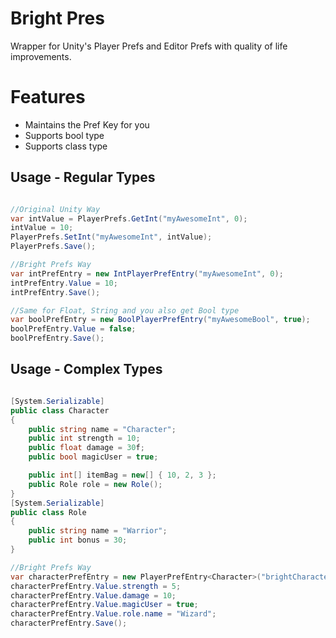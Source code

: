 # Bright Pres
Wrapper for Unity's Player Prefs and Editor Prefs with quality of life improvements.

# Features
* Maintains the Pref Key for you
* Supports bool type
* Supports class type

## Usage - Regular Types

```csharp

//Original Unity Way
var intValue = PlayerPrefs.GetInt("myAwesomeInt", 0);
intValue = 10;
PlayerPrefs.SetInt("myAwesomeInt", intValue);
PlayerPrefs.Save();

//Bright Prefs Way
var intPrefEntry = new IntPlayerPrefEntry("myAwesomeInt", 0);
intPrefEntry.Value = 10;
intPrefEntry.Save();

//Same for Float, String and you also get Bool type
var boolPrefEntry = new BoolPlayerPrefEntry("myAwesomeBool", true);
boolPrefEntry.Value = false;
boolPrefEntry.Save();

```

## Usage - Complex Types

```csharp

[System.Serializable]
public class Character
{
    public string name = "Character";
    public int strength = 10;
    public float damage = 30f;
    public bool magicUser = true;

    public int[] itemBag = new[] { 10, 2, 3 };
    public Role role = new Role();
}
[System.Serializable]
public class Role
{
    public string name = "Warrior";
    public int bonus = 30;
}

//Bright Prefs Way
var characterPrefEntry = new PlayerPrefEntry<Character>("brightCharacter");
characterPrefEntry.Value.strength = 5;
characterPrefEntry.Value.damage = 10;
characterPrefEntry.Value.magicUser = true;
characterPrefEntry.Value.role.name = "Wizard";
characterPrefEntry.Save();

```